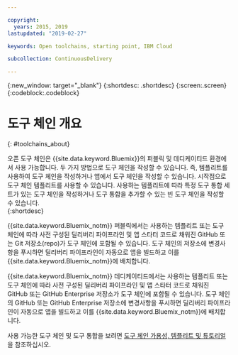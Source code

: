 ```yaml
---

copyright:
  years: 2015, 2019
lastupdated: "2019-02-27"

keywords: Open toolchains, starting point, IBM Cloud

subcollection: ContinuousDelivery

---
```


{:new_window: target="_blank"}
{:shortdesc: .shortdesc}
{:screen:.screen}
{:codeblock:.codeblock}


# 도구 체인 개요   
{: #toolchains_about}  

오픈 도구 체인은 {{site.data.keyword.Bluemix}}의 퍼블릭 및 데디케이티드 환경에서 사용 가능합니다. 두 가지 방법으로 도구 체인을 작성할 수 있습니다. 즉, 템플리트를 사용하여 도구 체인을 작성하거나 앱에서 도구 체인을 작성할 수 있습니다. 시작점으로 도구 체인 템플리트를 사용할 수 있습니다. 사용하는 템플리트에 따라 특정 도구 통합 세트가 있는 도구 체인을 작성하거나 도구 통합을 추가할 수 있는 빈 도구 체인을 작성할 수 있습니다.    
{:shortdesc}

{{site.data.keyword.Bluemix_notm}} 퍼블릭에서는 사용하는 템플리트 또는 도구 체인에 따라 사전 구성된 딜리버리 파이프라인 및 앱 스타터 코드로 채워진 GitHub 또는 Git 저장소(repo)가 도구 체인에 포함될 수 있습니다. 도구 체인의 저장소에 변경사항을 푸시하면 딜리버리 파이프라인이 자동으로 앱을 빌드하고 이를 {{site.data.keyword.Bluemix_notm}}에 배치합니다.

{{site.data.keyword.Bluemix_notm}} 데디케이티드에서는 사용하는 템플리트 또는 도구 체인에 따라 사전 구성된 딜리버리 파이프라인 및 앱 스타터 코드로 채워진 GitHub 또는 GitHub Enterprise 저장소가 도구 체인에 포함될 수 있습니다. 도구 체인의 GitHub 또는 GitHub Enterprise 저장소에 변경사항을 푸시하면 딜리버리 파이프라인이 자동으로 앱을 빌드하고 이를 {{site.data.keyword.Bluemix_notm}}에 배치합니다.

사용 가능한 도구 체인 및 도구 통합을 보려면 [도구 체인 가용성, 템플리트 및 튜토리얼](/docs/services/ContinuousDelivery?topic=ContinuousDelivery-cd_about)을 참조하십시오.
